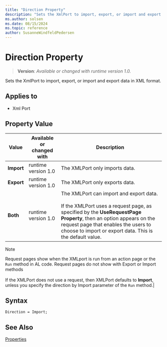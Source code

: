 ```yaml
---
title: "Direction Property"
description: "Sets the XmlPort to import, export, or import and export data in XML format."
ms.author: solsen
ms.date: 08/15/2024
ms.topic: reference
author: SusanneWindfeldPedersen
---
```

[//]: # (START>DO_NOT_EDIT)
[//]: # (IMPORTANT:Do not edit any of the content between here and the END>DO_NOT_EDIT.)
[//]: # (Any modifications should be made in the .xml files in the ModernDev repo.)
# Direction Property
> **Version**: _Available or changed with runtime version 1.0._

Sets the XmlPort to import, export, or import and export data in XML format.

## Applies to
-   Xml Port

## Property Value

|Value|Available or changed with|Description|
|-----------|-----------|---------------------------------------|
|**Import**|runtime version 1.0|The XMLPort only imports data.|
|**Export**|runtime version 1.0|The XMLPort only exports data.|
|**Both**|runtime version 1.0|The XMLPort can import and export data.<br /><br /> If the XMLPort uses a request page, as specified by the **UseRequestPage Property**, then an option appears on the request page that enables the users to choose to import or export data. This is the default value.|

[//]: # (IMPORTANT: END>DO_NOT_EDIT)


> [!NOTE]  
> Request pages show when the XMLport is run from an action page or the `Run` method in AL code. Request pages do not show with Export or Import methods<br /><br /> If the XMLPort does not use a request, then XMLPort defaults to **Import**, unless you specify the direction by Import parameter of the `Run` method.|  
 
## Syntax

```AL
Direction = Import;
```

## See Also  

[Properties](devenv-properties.md)